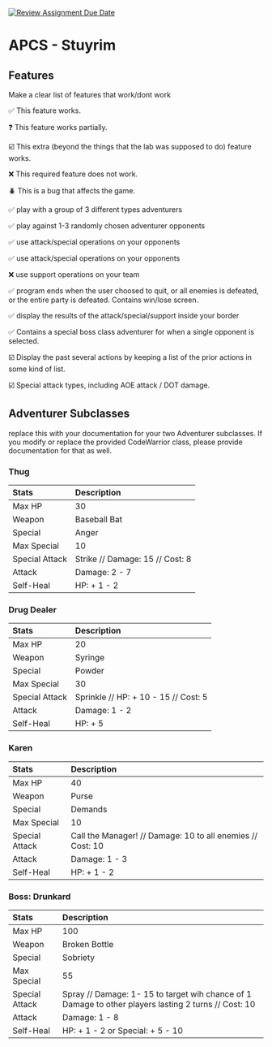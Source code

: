 [![Review Assignment Due Date](https://classroom.github.com/assets/deadline-readme-button-22041afd0340ce965d47ae6ef1cefeee28c7c493a6346c4f15d667ab976d596c.svg)](https://classroom.github.com/a/KprAwj1n)
# APCS - Stuyrim

## Features

Make a clear list of features that work/dont work

:white_check_mark: This feature works.

:question: This feature works partially.

:ballot_box_with_check: This extra (beyond the things that the lab was supposed to do) feature works.

:x: This required feature does not work.

:beetle: This is a bug that affects the game.



:white_check_mark: play with a group of 3 different types adventurers

:white_check_mark: play against 1-3 randomly chosen adventurer opponents

:white_check_mark: use attack/special operations on your opponents

:white_check_mark: use attack/special operations on your opponents

:x: use support operations on your team

:white_check_mark: program ends when the user choosed to quit, or all enemies is defeated, or the entire party is defeated. Contains win/lose screen.

:white_check_mark: display the results of the attack/special/support inside your border

:white_check_mark: Contains a special boss class adventurer for when a single opponent is selected.

:ballot_box_with_check: Display the past several actions by keeping a list of the prior actions in some kind of list.

:ballot_box_with_check: Special attack types, including AOE attack / DOT damage.


## Adventurer Subclasses

replace this with your documentation for your two Adventurer subclasses. If you modify or replace the provided CodeWarrior class, please provide documentation for that as well.

### Thug
| Stats | Description |
| :---- | :---------- |
| Max HP | 30 |
| Weapon | Baseball Bat |
| Special | Anger |
| Max Special | 10 |
| Special Attack | Strike // Damage: 15 // Cost: 8 |
| Attack | Damage: 2 - 7 |
| Self-Heal | HP: + 1 - 2|


### Drug Dealer
| Stats | Description |
| :---- | :---------- |
| Max HP | 20 |
| Weapon | Syringe |
| Special | Powder |
| Max Special | 30 |
| Special Attack | Sprinkle // HP: + 10 - 15 // Cost: 5 |
| Attack | Damage: 1 - 2 |
| Self-Heal | HP: + 5 |

### Karen
| Stats | Description |
| :---- | :---------- |
| Max HP | 40 |
| Weapon | Purse |
| Special | Demands |
| Max Special | 10 |
| Special Attack | Call the Manager! // Damage: 10 to all enemies // Cost: 10 |
| Attack | Damage: 1 - 3 |
| Self-Heal | HP: + 1 - 2 |

### Boss: Drunkard
| Stats | Description |
| :---- | :---------- |
| Max HP | 100 |
| Weapon | Broken Bottle |
| Special | Sobriety |
| Max Special | 55 |
| Special Attack | Spray // Damage: 1- 15 to target wih chance of 1 Damage to other players lasting 2 turns // Cost: 10 |
| Attack | Damage: 1 - 8 |
| Self-Heal | HP: + 1 - 2 or Special: + 5 - 10 |
